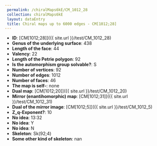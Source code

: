 ```yaml
--- 
 permalink: /chiralMaps6kE/CM_1012_28 
 collection: chiralMaps6kE
 layout: dataEntry
 title: Chiral maps up to 6000 edges - CM[1012;28]
---
```


- **ID**: [CM[1012;28]]({{ site.url }}/test/CM_1012_28)
- **Genus of the underlying surface**: 438
- **Length of the face**: 44
- **Valency**: 22
- **Length of the Petrie polygon**: 92
- **Is the automorphism group solvable?**: S
- **Number of vertices**: 92
- **Number of edges**: 1012
- **Number of faces**: 46
- **The map is self-**: none
- **Dual map**: [CM[1012;20]]({{ site.url }}/test/CM_1012_20)
- **Mirror (enantihomorphic) map**: [CM[1012;31]]({{ site.url }}/test/CM_1012_31)
- **Dual of the mirror image**: [CM[1012;5]]({{ site.url }}/test/CM_1012_5)
- **Z_q-Exponent?**: 10
- **No idea**:  13:32
- **No idea**: Y
- **No idea**: N
- **Skeleton**: Sk(92;4)
- **Some other kind of skeleton**: nan
